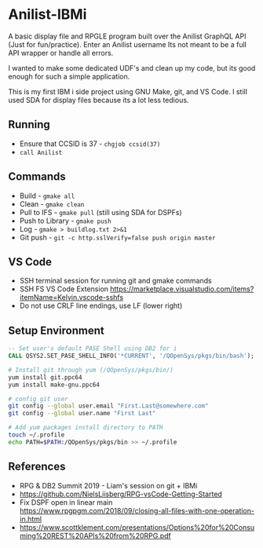 # Anilist-IBMi


A basic display file and RPGLE program built over the Anilist GraphQL API (Just for fun/practice).
Enter an Anilist username
Its not meant to be a full API wrapper or handle all errors.

I wanted to make some dedicated UDF's and clean up my code, but its good enough for such a simple application.

This is my first IBM i side project using GNU Make, git, and VS Code.
I still used SDA for display files because its a lot less tedious.



## Running
* Ensure that CCSID is 37 -   ```chgjob ccsid(37)```
* ```call Anilist```


## Commands
* Build - ```gmake all```
* Clean - ```gmake clean```
* Pull to IFS - ```gmake pull``` (still using SDA for DSPFs)
* Push to Library - ```gmake push``` 
* Log - ```gmake > buildlog.txt 2>&1```
* Git push - ```git -c http.sslVerify=false push origin master```


## VS Code
* SSH terminal session for running git and gmake commands
* SSH FS VS Code Extension https://marketplace.visualstudio.com/items?itemName=Kelvin.vscode-sshfs
* Do not use CRLF line endings, use LF (lower right)


## Setup Environment 
```sql
-- Set user's default PASE Shell using DB2 for i
CALL QSYS2.SET_PASE_SHELL_INFO('*CURRENT', '/QOpenSys/pkgs/bin/bash');
```

```bash
# Install git through yum (/QOpenSys/pkgs/bin/)
yum install git.ppc64
yum install make-gnu.ppc64

# config git user
git config --global user.email "First.Last@somewhere.com"
git config --global user.name "First Last"

# Add yum packages install directory to PATH
touch ~/.profile
echo PATH=$PATH:/QOpenSys/pkgs/bin >> ~/.profile
```


## References
* RPG & DB2 Summit 2019 - Liam's session on git + IBMi
* https://github.com/NielsLiisberg/RPG-vsCode-Getting-Started
* Fix DSPF open in linear main https://www.rpgpgm.com/2018/09/closing-all-files-with-one-operation-in.html
* https://www.scottklement.com/presentations/Options%20for%20Consuming%20REST%20APIs%20from%20RPG.pdf

